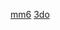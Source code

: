 [mm6](http://www.the-spoiler.com/RPG/New.World.Computing/might..magic.6.1/mm6.html)
[3do](http://www.the-spoiler.com/RPG/3DO.html)
